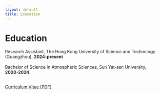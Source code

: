 ```yaml
---
layout: default
title: Education
---
```


<div class="content">
  <h1>Education</h1>
  <p>
    Research Assistant, The Hong Kong University of Science and Technology (Guangzhou), <strong>2024-present</strong><br><br>
    Bachelor of Science in Atmospheric Sciences, Sun Yat-sen University, <strong>2020-2024</strong><br><br>
  </p>
  <p>
    <a href="/assets/documents/Z.Yang_Curriculum_Vitae.pdf" target="_blank">Curriculum Vitae (PDF)</a>
  </p>
</div>
